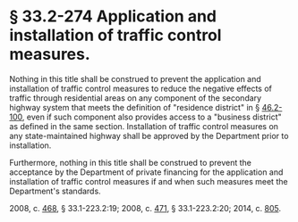 # § 33.2-274 Application and installation of traffic control measures.

<p>Nothing in this title shall be construed to prevent the application and installation of traffic control measures to reduce the negative effects of traffic through residential areas on any component of the secondary highway system that meets the definition of "residence district" in § <a href='http://law.lis.virginia.gov/vacode/46.2-100/'>46.2-100</a>, even if such component also provides access to a "business district" as defined in the same section. Installation of traffic control measures on any state-maintained highway shall be approved by the Department prior to installation.</p><p>Furthermore, nothing in this title shall be construed to prevent the acceptance by the Department of private financing for the application and installation of traffic control measures if and when such measures meet the Department's standards.</p><p>2008, c. <a href='http://lis.virginia.gov/cgi-bin/legp604.exe?081+ful+CHAP0468'>468</a>, § 33.1-223.2:19; 2008, c. <a href='http://lis.virginia.gov/cgi-bin/legp604.exe?081+ful+CHAP0471'>471</a>, § 33.1-223.2:20; 2014, c. <a href='http://lis.virginia.gov/cgi-bin/legp604.exe?141+ful+CHAP0805'>805</a>.</p>